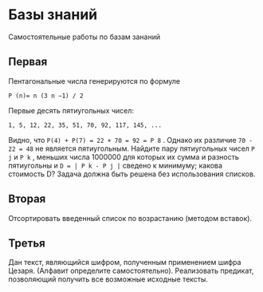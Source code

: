 # Базы знаний
Самостоятельные работы по базам зананий

## Первая
Пентагональные числа генерируются по формуле

`P (n)= n (3 n −1) / 2` 

Первые десять пятиугольных чисел:

`1, 5, 12, 22, 35, 51, 70, 92, 117, 145, ...`

Видно, что `P(4) + P(7) = 22 + 70 = 92 = P 8` . Однако их различие `70 - 22 = 48` не является пятиугольным. Найдите пару пятиугольных чисел `P j` и `P k` ,
меньших числа 1000000 для которых их сумма и разность пятиугольны и `D = | P k - P j |` сведено к минимуму; какова стоимость D?
Задача должна быть решена без использования списков.

## Вторая
Отсортировать введенный список по возрастанию (методом вставок).

## Третья
Дан текст, являющийся шифром, полученным применением шифра
Цезаря. (Алфавит определите самостоятельно). Реализовать предикат,
позволяющий получить все возможные исходные тексты.